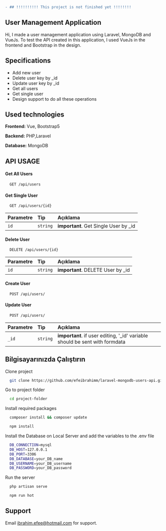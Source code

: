 ```diff
- ## !!!!!!!!!! This project is not finished yet !!!!!!!!
```

## User Management Application

Hi,
I made a user management application using Laravel, MongoDB and VueJs. To test the API created in this application,
I used VueJs in the frontend and Bootstrap in the design.


## Specifications

- Add new user
- Delete user key by _id
- Update user key by _id
- Get all users 
- Get single user
- Design support to do all these operations
  
## Used technologies

**Frontend:** Vue, Bootstrap5

**Backend:** PHP,Laravel

**Database:** MongoDB

  
## API USAGE

#### Get All Users

```http
  GET /api/users
```

#### Get Single User

```http
  GET /api/users/{id}
```

| Parametre | Tip     | Açıklama                       |
| :-------- | :------- | :-------------------------------- |
| `id`      | `string` | **important**. Get Single User by _id |


#### Delete User

```http
  DELETE /api/users/{id}
```

| Parametre | Tip     | Açıklama                       |
| :-------- | :------- | :-------------------------------- |
| `id`      | `string` | **important**. DELETE User by _id |

#### Create User

```http
  POST /api/users/
```

#### Update User

```http
  POST /api/users/
```

| Parametre | Tip     | Açıklama                       |
| :-------- | :------- | :-------------------------------- |
| `_id`      | `string` | **important**. if user editing, '_id' variable should be sent with formdata |

  
## Bilgisayarınızda Çalıştırın

Clone project 
```bash
  git clone https://github.com/efeibrahimm/laravel-mongodb-users-api.git
```

Go to project folder

```bash
  cd project-folder
```

Install required packages
```bash
  composer install && composer update
```
```bash
  npm install 
```

Install the Database on Local Server and add the variables to the .env file
```bash
  DB_CONNECTION=mysql
  DB_HOST=127.0.0.1
  DB_PORT=3306
  DB_DATABASE=your_DB_name
  DB_USERNAME=your_DB_username
  DB_PASSWORD=your_DB_password
```


Run the server
```bash
  php artisan serve
```
```bash
  npm run hot 
```

  
## Support

Email ibrahim.efee@hotmail.com for support.